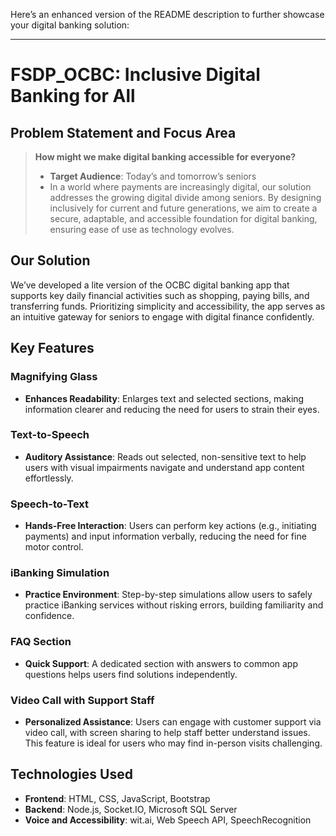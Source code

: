 Here’s an enhanced version of the README description to further showcase your digital banking solution:

---

# FSDP_OCBC: Inclusive Digital Banking for All

## Problem Statement and Focus Area
> **How might we make digital banking accessible for everyone?**
> - **Target Audience**: Today’s and tomorrow’s seniors
> - In a world where payments are increasingly digital, our solution addresses the growing digital divide among seniors. By designing inclusively for current and future generations, we aim to create a secure, adaptable, and accessible foundation for digital banking, ensuring ease of use as technology evolves.

## Our Solution
We’ve developed a lite version of the OCBC digital banking app that supports key daily financial activities such as shopping, paying bills, and transferring funds. Prioritizing simplicity and accessibility, the app serves as an intuitive gateway for seniors to engage with digital finance confidently.

## Key Features 
### Magnifying Glass
- **Enhances Readability**: Enlarges text and selected sections, making information clearer and reducing the need for users to strain their eyes.

### Text-to-Speech
- **Auditory Assistance**: Reads out selected, non-sensitive text to help users with visual impairments navigate and understand app content effortlessly.

### Speech-to-Text
- **Hands-Free Interaction**: Users can perform key actions (e.g., initiating payments) and input information verbally, reducing the need for fine motor control.

### iBanking Simulation
- **Practice Environment**: Step-by-step simulations allow users to safely practice iBanking services without risking errors, building familiarity and confidence.

### FAQ Section
- **Quick Support**: A dedicated section with answers to common app questions helps users find solutions independently.

### Video Call with Support Staff
- **Personalized Assistance**: Users can engage with customer support via video call, with screen sharing to help staff better understand issues. This feature is ideal for users who may find in-person visits challenging.

## Technologies Used
- **Frontend**: HTML, CSS, JavaScript, Bootstrap
- **Backend**: Node.js, Socket.IO, Microsoft SQL Server
- **Voice and Accessibility**: wit.ai, Web Speech API, SpeechRecognition
